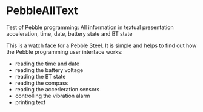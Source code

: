 # PebbleAllText
Test of Pebble programming: All information in textual presentation acceleration, time, date, battery state and BT state

This is a watch face for a Pebble Steel. It is simple and helps to find out how the Pebble programming user interface works:
- reading the time and date
- reading the battery voltage
- reading the BT state
- reading the compass
- reading the accerleration sensors
- controlling the vibration alarm
- printing text
